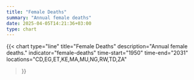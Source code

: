 ```yaml
---
title: "Female Deaths"
summary: "Annual female deaths"
date: 2025-04-05T14:21:36+03:00
type: chart
---
```


{{< chart
    type="line"
    title="Female Deaths"
    description="Annual female deaths."
    indicator="female-deaths"
    time-start="1950"
    time-end="2031"
    locations="CD,EG,ET,KE,MA,MU,NG,RW,TD,ZA"
>}}
